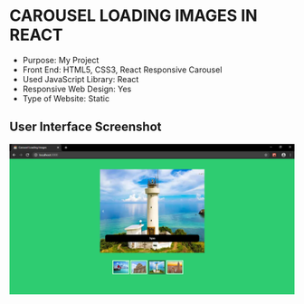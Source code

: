 # CAROUSEL LOADING IMAGES IN REACT

- Purpose: My Project
- Front End: HTML5, CSS3, React Responsive Carousel
- Used JavaScript Library: React
- Responsive Web Design: Yes
- Type of Website: Static

<h2> User Interface Screenshot </h2> 
  <img src="SCREENSHOT/PIC1.png">
